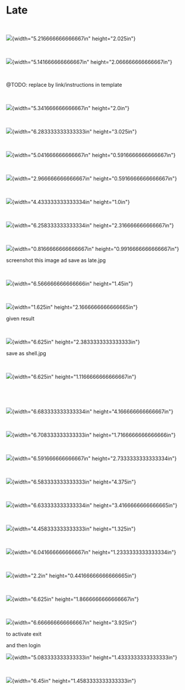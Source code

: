 <h1>Late</h1>
 

![](media/image1.png){width="5.216666666666667in" height="2.025in"}

 

![](media/image2.jpeg){width="5.141666666666667in"
height="2.066666666666667in"}

 

\@TODO: replace by link/instructions in template

 

![](media/image3.png){width="5.341666666666667in" height="2.0in"}

 

![](media/image4.png){width="6.283333333333333in" height="3.025in"}

 

![](media/image5.png){width="5.041666666666667in"
height="0.5916666666666667in"}

 

![](media/image6.png){width="2.966666666666667in"
height="0.5916666666666667in"}

 

![](media/image7.png){width="4.433333333333334in" height="1.0in"}

 

![](media/image8.png){width="6.258333333333334in"
height="2.316666666666667in"}

 

![](media/image9.png){width="0.8166666666666667in"
height="0.9916666666666667in"}

screenshot this image ad save as late.jpg

 

![](media/image10.png){width="6.566666666666666in" height="1.45in"}

 

![](media/image11.png){width="1.625in" height="2.1666666666666665in"}

given result

 

![](media/image12.png){width="6.625in" height="2.3833333333333333in"}

save as shell.jpg

 

![](media/image13.png){width="6.625in" height="1.1166666666666667in"}

 

 

![](media/image14.png){width="6.683333333333334in"
height="4.166666666666667in"}

 

![](media/image15.png){width="6.708333333333333in"
height="1.7166666666666666in"}

 

![](media/image16.png){width="6.591666666666667in"
height="2.7333333333333334in"}

 

![](media/image17.png){width="6.583333333333333in" height="4.375in"}

 

![](media/image18.png){width="6.633333333333334in"
height="3.4166666666666665in"}

 

![](media/image19.png){width="4.458333333333333in" height="1.325in"}

 

![](media/image20.png){width="6.041666666666667in"
height="1.2333333333333334in"}

 

![](media/image21.png){width="2.2in" height="0.44166666666666665in"}

 

![](media/image22.png){width="6.625in" height="1.8666666666666667in"}

 

![](media/image23.png){width="6.666666666666667in" height="3.925in"}

to activate exit

and then login

![](media/image24.png){width="5.083333333333333in"
height="1.4333333333333333in"}

 

![](media/image25.png){width="6.45in" height="1.4583333333333333in"}

 
